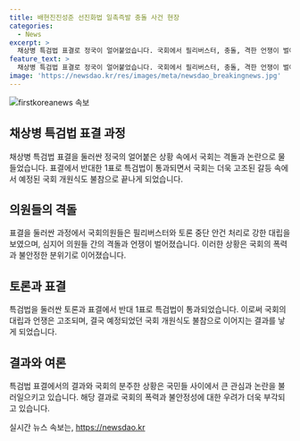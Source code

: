 ```yaml
---
title: 배현진진성준 선진화법 일촉즉발 충돌 사건 현장
categories:
  - News
excerpt: >
  채상병 특검법 표결로 정국이 얼어붙었습니다. 국회에서 필리버스터, 충돌, 격한 언쟁이 벌어지며 국회는 폭력과 동물국회로 묘사되었습니다. 특검법은 189대 1의 표결로 통과되며 국힘의힘은 국회 개원식 불참을 선언하고 연기됐습니다. (150자)
feature_text: >
  채상병 특검법 표결로 정국이 얼어붙었습니다. 국회에서 필리버스터, 충돌, 격한 언쟁이 벌어지며 국회는 폭력과 동물국회로 묘사되었습니다. 특검법은 189대 1의 표결로 통과되며 국힘의힘은 국회 개원식 불참을 선언하고 연기됐습니다. (150자)
image: 'https://newsdao.kr/res/images/meta/newsdao_breakingnews.jpg'
---
```


<p><img src="https://newsdao.kr/res/images/meta/newsdao_breakingnews.jpg" alt="firstkoreanews 속보" /></p>

<h2 data-ke-size="size26">채상병 특검법 표결 과정</h2>

<p data-ke-size="size16">채상병 특검법 표결을 둘러싼 정국의 얼어붙은 상황 속에서 국회는 격돌과 논란으로 물들었습니다. 표결에서 반대한 1표로 특검법이 통과되면서 국회는 더욱 고조된 갈등 속에서 예정된 국회 개원식도 불참으로 끝나게 되었습니다.</p>

<h2 data-ke-size="size26">의원들의 격돌</h2>

<p data-ke-size="size16">표결을 둘러싼 과정에서 국회의원들은 필리버스터와 토론 중단 안건 처리로 강한 대립을 보였으며, 심지어 의원들 간의 격돌과 언쟁이 벌어졌습니다. 이러한 상황은 국회의 폭력과 불안정한 분위기로 이어졌습니다.</p>

<h2 data-ke-size="size26">토론과 표결</h2>

<p data-ke-size="size16">특검법을 둘러싼 토론과 표결에서 반대 1표로 특검법이 통과되었습니다. 이로써 국회의 대립과 언쟁은 고조되며, 결국 예정되었던 국회 개원식도 불참으로 이어지는 결과를 낳게 되었습니다.</p>

<h2 data-ke-size="size26">결과와 여론</h2>

<p data-ke-size="size16">특검법 표결에서의 결과와 국회의 분주한 상황은 국민들 사이에서 큰 관심과 논란을 불러일으키고 있습니다. 해당 결과로 국회의 폭력과 불안정성에 대한 우려가 더욱 부각되고 있습니다.</p>
실시간 뉴스 속보는, <a href="https://newsdao.kr" rel="dofollow">https://newsdao.kr</a>


